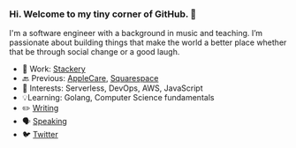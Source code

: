 ### Hi. Welcome to my tiny corner of GitHub. 👋

I'm a software engineer with a background in music and teaching. I’m passionate about building things that make the world a better place whether that be through social change or a good laugh.

- 💼 Work: [Stackery](https://www.stackery.io/) 
- 🔙 Previous: [AppleCare](https://support.apple.com/), [Squarespace](https://www.squarespace.com/) 
- 🧠 Interests: Serverless, DevOps, AWS, JavaScript 
- 💡Learning: Golang, Computer Science fundamentals 
- ✏️ [Writing](https://www.danielleheberling.xyz/)
- 🗣 [Speaking](https://www.danielleheberling.xyz/talks)
- 🐦 [Twitter](https://twitter.com/deeheber)
